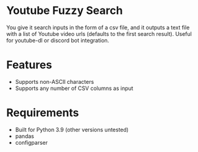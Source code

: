 # Youtube Fuzzy Search
You give it search inputs in the form of a csv file, and it outputs a text file with a list of Youtube video urls (defaults to the first search result). Useful for youtube-dl or discord bot integration.


# Features
- Supports non-ASCII characters
- Supports any number of CSV columns as input

# Requirements
- Built for Python 3.9 (other versions untested)
- pandas
- configparser
